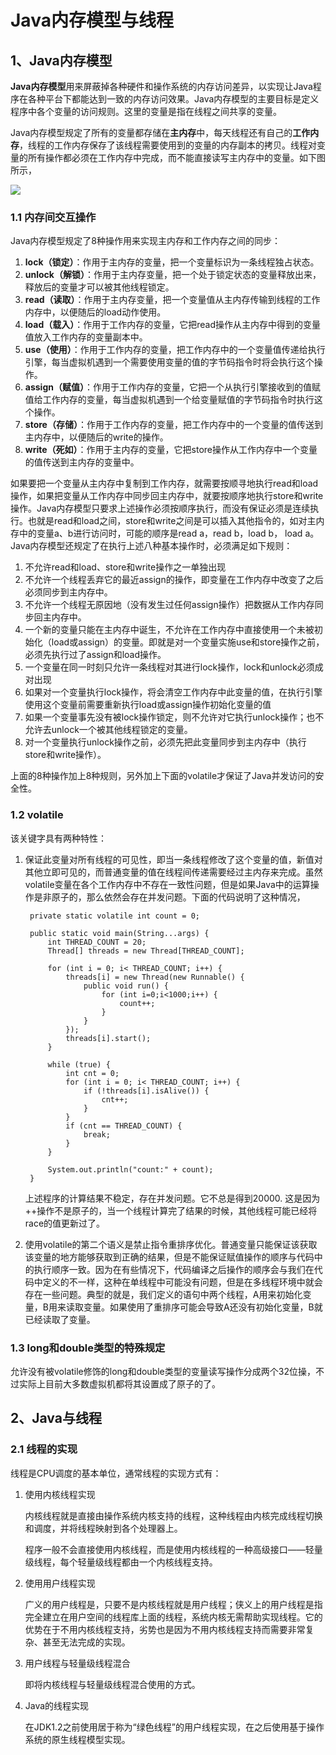 # Java内存模型与线程

## 1、Java内存模型

**Java内存模型**用来屏蔽掉各种硬件和操作系统的内存访问差异，以实现让Java程序在各种平台下都能达到一致的内存访问效果。Java内存模型的主要目标是定义程序中各个变量的访问规则。这里的变量是指在线程之间共享的变量。

Java内存模型规定了所有的变量都存储在**主内存**中，每天线程还有自己的**工作内存**，线程的工作内存保存了该线程需要使用到的变量的内存副本的拷贝。线程对变量的所有操作都必须在工作内存中完成，而不能直接读写主内存中的变量。如下图所示，

![](http://images.cnitblog.com/i/475287/201403/091134177063947.jpg)

### 1.1 内存间交互操作

Java内存模型规定了8种操作用来实现主内存和工作内存之间的同步：

1. **lock（锁定）**：作用于主内存的变量，把一个变量标识为一条线程独占状态。
2. **unlock（解锁）**：作用于主内存变量，把一个处于锁定状态的变量释放出来，释放后的变量才可以被其他线程锁定。
3. **read（读取）**：作用于主内存变量，把一个变量值从主内存传输到线程的工作内存中，以便随后的load动作使用。
4. **load（载入）**：作用于工作内存的变量，它把read操作从主内存中得到的变量值放入工作内存的变量副本中。
5. **use（使用）**：作用于工作内存的变量，把工作内存中的一个变量值传递给执行引擎，每当虚拟机遇到一个需要使用变量的值的字节码指令时将会执行这个操作。
6. **assign（赋值）**：作用于工作内存的变量，它把一个从执行引擎接收到的值赋值给工作内存的变量，每当虚拟机遇到一个给变量赋值的字节码指令时执行这个操作。
7. **store（存储）**：作用于工作内存的变量，把工作内存中的一个变量的值传送到主内存中，以便随后的write的操作。
8. **write（死如）**：作用于主内存的变量，它把store操作从工作内存中一个变量的值传送到主内存的变量中。

如果要把一个变量从主内存中复制到工作内存，就需要按顺寻地执行read和load操作，如果把变量从工作内存中同步回主内存中，就要按顺序地执行store和write操作。Java内存模型只要求上述操作必须按顺序执行，而没有保证必须是连续执行。也就是read和load之间，store和write之间是可以插入其他指令的，如对主内存中的变量a、b进行访问时，可能的顺序是read a，read b，load b， load a。Java内存模型还规定了在执行上述八种基本操作时，必须满足如下规则：

1. 不允许read和load、store和write操作之一单独出现
2. 不允许一个线程丢弃它的最近assign的操作，即变量在工作内存中改变了之后必须同步到主内存中。
3. 不允许一个线程无原因地（没有发生过任何assign操作）把数据从工作内存同步回主内存中。
4. 一个新的变量只能在主内存中诞生，不允许在工作内存中直接使用一个未被初始化（load或assign）的变量。即就是对一个变量实施use和store操作之前，必须先执行过了assign和load操作。
5. 一个变量在同一时刻只允许一条线程对其进行lock操作，lock和unlock必须成对出现
6. 如果对一个变量执行lock操作，将会清空工作内存中此变量的值，在执行引擎使用这个变量前需要重新执行load或assign操作初始化变量的值
7. 如果一个变量事先没有被lock操作锁定，则不允许对它执行unlock操作；也不允许去unlock一个被其他线程锁定的变量。
8. 对一个变量执行unlock操作之前，必须先把此变量同步到主内存中（执行store和write操作）。

上面的8种操作加上8种规则，另外加上下面的volatile才保证了Java并发访问的安全性。

### 1.2 volatile

该关键字具有两种特性：

1. 保证此变量对所有线程的可见性，即当一条线程修改了这个变量的值，新值对其他立即可见的，而普通变量的值在线程间传递需要经过主内存来完成。虽然volatile变量在各个工作内存中不存在一致性问题，但是如果Java中的运算操作是非原子的，那么依然会存在并发问题。下面的代码说明了这种情况，

	    private static volatile int count = 0;
	
	    public static void main(String...args) {
	        int THREAD_COUNT = 20;
	        Thread[] threads = new Thread[THREAD_COUNT];
	
	        for (int i = 0; i< THREAD_COUNT; i++) {
	            threads[i] = new Thread(new Runnable() {
	                public void run() {
	                    for (int i=0;i<1000;i++) {
	                        count++;
	                    }
	                }
	            });
	            threads[i].start();
	        }
	
	        while (true) {
	            int cnt = 0;
	            for (int i = 0; i< THREAD_COUNT; i++) {
	                if (!threads[i].isAlive()) {
	                    cnt++;
	                }
	            }
	            if (cnt == THREAD_COUNT) {
	                break;
	            }
	        }
	
	        System.out.println("count:" + count);
	    }

    上述程序的计算结果不稳定，存在并发问题。它不总是得到20000. 这是因为++操作不是原子的，当一个线程计算完了结果的时候，其他线程可能已经将race的值更新过了。

2. 使用volatile的第二个语义是禁止指令重排序优化。普通变量只能保证该获取该变量的地方能够获取到正确的结果，但是不能保证赋值操作的顺序与代码中的执行顺序一致。因为在有些情况下，代码编译之后操作的顺序会与我们在代码中定义的不一样，这种在单线程中可能没有问题，但是在多线程环境中就会存在一些问题。典型的就是，我们定义的语句中两个线程，A用来初始化变量，B用来读取变量。如果使用了重排序可能会导致A还没有初始化变量，B就已经读取了变量。

### 1.3 long和double类型的特殊规定

允许没有被volatile修饰的long和double类型的变量读写操作分成两个32位操，不过实际上目前大多数虚拟机都将其设置成了原子的了。

## 2、Java与线程

### 2.1 线程的实现

线程是CPU调度的基本单位，通常线程的实现方式有：

1. 使用内核线程实现
	
    内核线程就是直接由操作系统内核支持的线程，这种线程由内核完成线程切换和调度，并将线程映射到各个处理器上。

    程序一般不会直接使用内核线程，而是使用内核线程的一种高级接口——轻量级线程，每个轻量级线程都由一个内核线程支持。

2. 使用用户线程实现

    广义的用户线程是，只要不是内核线程就是用户线程；侠义上的用户线程是指完全建立在用户空间的线程库上面的线程，系统内核无需帮助实现线程。它的优势在于不用内核线程支持，劣势也是因为不用内核线程支持而需要非常复杂、甚至无法完成的实现。

3. 用户线程与轻量级线程混合

    即将内核线程与轻量级线程混合使用的方式。

4. Java的线程实现

    在JDK1.2之前使用居于称为“绿色线程”的用户线程实现，在之后使用基于操作系统的原生线程模型实现。


